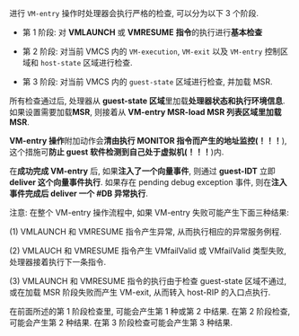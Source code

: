 进行 `VM-entry` 操作时处理器会执行严格的检查, 可以分为以下 3 个阶段.

* 第 1 阶段: 对 **VMLAUNCH** 或 **VMRESUME** **指令**的执行进行**基本检查**

* 第 2 阶段: 对当前 VMCS 内的 `VM-execution`, `VM-exit` 以及 `VM-entry` 控制区域和 `host-state` 区域进行检查.

* 第 3 阶段: 对当前 VMCS 内的 `guest-state` 区域进行检查, 并加载 MSR.

所有检查通过后, 处理器从 **guest-state 区域**里加载**处理器状态和执行环境信息**. 如果设置需要加载**MSR**, 则接着从 **VM-entry MSR-load MSR 列表区域里加载 MSR**.

**VM-entry 操作**附加动作会**清由执行 MONITOR 指令而产生的地址监控(！！！**), 这个措施可**防止 guest 软件检测到自己处于虚拟机(！！！**)内.

在**成功完成 VM-entry** 后, 如果**注入了一个向量事件**, 则通过 **guest\-IDT** 立即 **deliver 这个向量事件执行**. 如果存在 pending debug exception 事件, 则在**注入事件完成后 deliver 一个 #DB 异常执行**.

注意: 在整个 VM\-entry 操作流程中, 如果 VM\-entry 失败可能产生下面三种结果:

(1) VMLAUNCH 和 VMRESUME 指令产生异常, 从而执行相应的异常服务例程.

(2) VMLAUCH 和 VMRESUME 指令产生 VMfailValid 或 VMfailValid 类型失败, 处理器接着执行下一条指令.

(3) VMLAUNCH 和 VMRESUME 指令的执行由于检查 guest-state 区域不通过, 或在加载 MSR 阶段失败而产生 VM-exit, 从而转入 host-RIP 的入口点执行.

在前面所述的第 1 阶段检查里, 可能会产生第 1 种或第 2 中结果. 在第 2 阶段检查, 可能会产生第 2 种结果. 在第 3 阶段检查可能会产生第 3 种结果.



